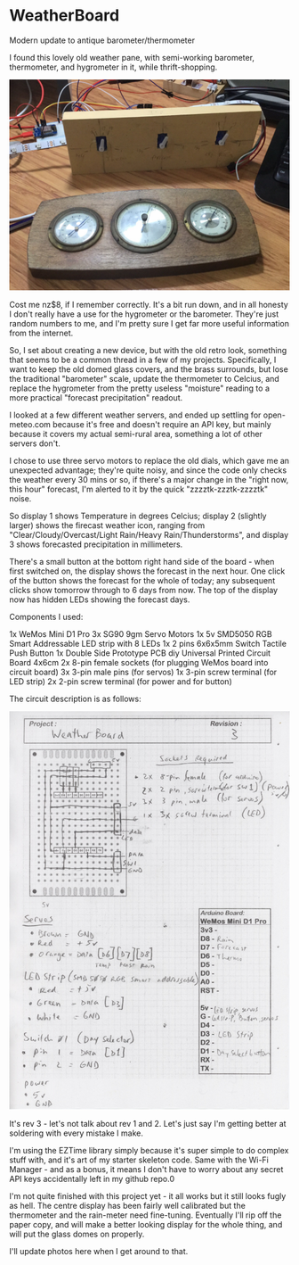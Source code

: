 # WeatherBoard
Modern update to antique barometer/thermometer

I found this lovely old weather pane, with semi-working barometer, thermometer, and hygrometer in it, while thrift-shopping.


![](https://github.com/jackmachiela/WeatherBoard/blob/main/Graphics/Old.and.new.JPG?raw=true)

Cost me nz$8, if I remember correctly. It's a bit run down, and in all honesty I don't really have a use for the hygrometer or the barometer. They're just random numbers to me, and I'm pretty sure I get far more useful information from the internet.

So, I set about creating a new device, but with the old retro look, something that seems to be a common thread in a few of my projects. Specifically, I want to keep the old domed glass covers, and the brass surrounds, but lose the traditional "barometer" scale, update the thermometer to Celcius, and replace the hygrometer from the pretty useless "moisture" reading to a more practical "forecast precipitation" readout.

I looked at a few different weather servers, and ended up settling for open-meteo.com because it's free and doesn't require an API key, but mainly because it covers my actual semi-rural area, something a lot of other servers don't.


I chose to use three servo motors to replace the old dials, which gave me an unexpected advantage; they're quite noisy, and since the code only checks the weather every 30 mins or so, if there's a major change in the "right now, this hour" forecast, I'm alerted to it by the quick "zzzztk-zzztk-zzzztk" noise.

So display 1 shows Temperature in degrees Celcius; display 2 (slightly larger) shows the firecast weather icon, ranging from "Clear/Cloudy/Overcast/Light Rain/Heavy Rain/Thunderstorms", and display 3 shows forecasted precipitation in millimeters.

There's a small button at the bottom right hand side of the board - when first switched on, the display shows the forecast in the next hour. One click of the button shows the forecast for the whole of today; any subsequent clicks show tomorrow through to 6 days from now. The top of the display now has hidden LEDs showing the forecast days.

Components I used:

1x WeMos Mini D1 Pro
3x SG90 9gm Servo Motors
1x 5v SMD5050 RGB Smart Addressable LED strip with 8 LEDs
1x 2 pins 6x6x5mm Switch Tactile Push Button
1x Double Side Prototype PCB diy Universal Printed Circuit Board 4x6cm
2x 8-pin female sockets (for plugging WeMos board into circuit board)
3x 3-pin male pins (for servos)
1x 3-pin screw terminal (for LED strip)
2x 2-pin screw terminal (for power and for button)

The circuit description is as follows:


![](https://github.com/jackmachiela/WeatherBoard/blob/main/Graphics/WeatherBoard%20Circuit%2C%20rev%203.jpg?raw=true)

It's rev 3 - let's not talk about rev 1 and 2. Let's just say I'm getting better at soldering with every mistake I make.


I'm using the EZTime library simply because it's super simple to do complex stuff with, and it's art of my starter skeleton code. Same with the Wi-Fi Manager - and as a bonus, it means I don't have to worry about any secret API keys accidentally left in my github repo.0

I'm not quite finished with this project yet - it all works but it still looks fugly as hell. The centre display has been fairly well calibrated but the thermometer and the rain-meter need fine-tuning. Eventually I'll rip off the paper copy, and will make a better looking display for the whole thing, and will put the glass domes on properly.

I'll update photos here when I get around to that.
